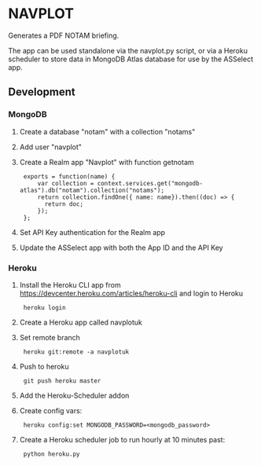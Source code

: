 # NAVPLOT

Generates a PDF NOTAM briefing.

The app can be used standalone via the navplot.py script, or via a Heroku
scheduler to store data in MongoDB Atlas database for use by the ASSelect
app.

## Development

### MongoDB

1. Create a database "notam" with a collection "notams"
2. Add user "navplot"
3. Create a Realm app "Navplot" with function getnotam

        exports = function(name) {
            var collection = context.services.get("mongodb-atlas").db("notam").collection("notams");
            return collection.findOne({ name: name}).then((doc) => {
              return doc;
            });
        };

4. Set API Key authentication for the Realm app
5. Update the ASSelect app with both the App ID and the API Key

### Heroku

1. Install the Heroku CLI app from
https://devcenter.heroku.com/articles/heroku-cli and login to Heroku

        heroku login

2. Create a Heroku app called navplotuk
3. Set remote branch

        heroku git:remote -a navplotuk

4. Push to heroku

        git push heroku master

5. Add the Heroku-Scheduler addon
6. Create config vars:

        heroku config:set MONGODB_PASSWORD=<mongodb_password>

7. Create a Heroku scheduler job to run hourly at 10 minutes past:

        python heroku.py
